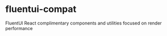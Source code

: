 # fluentui-compat
FluentUI React complimentary components and utilities focused on render performance
